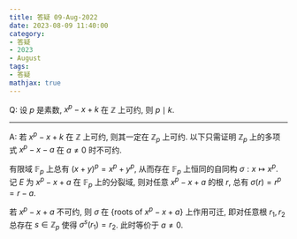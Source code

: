```yaml
---
title: 答疑 09-Aug-2022
date: 2023-08-09 11:40:00
category: 
- 答疑
- 2023
- August
tags: 
- 答疑
mathjax: true
---
```


Q: 设 $p$ 是素数, $x^p-x+k$ 在 $\mathbb{Z}$ 上可约, 则 $p\mid k$.

***

A: 若 $x^p-x+k$ 在 $\mathbb Z$ 上可约, 则其一定在 $\mathbb Z_p$ 上可约. 以下只需证明 $\mathbb Z_p$ 上的多项式 $x^p-x-a$ 在 $a\neq 0$ 时不可约.

有限域 $\mathbb F_p$ 上总有 $(x+y)^p=x^p+y^p$, 从而存在 $\mathbb F_p$ 上恒同的自同构 $\sigma: x\mapsto x^p$. 记 $E$ 为 $x^p-x+a$ 在 $\mathbb F_p$ 上的分裂域, 则对任意 $x^p-x+a$ 的根 $r$, 总有 $\sigma(r)=r^p=r-a$.

若 $x^p-x+a$ 不可约, 则 $\sigma$ 在 $\{\text{roots of }x^p-x+a\}$ 上作用可迁, 即对任意根 $r_1,r_2$ 总存在 $s\in\mathbb Z_p$ 使得 $\sigma^s (r_1)=r_2$. 此时等价于 $a\neq 0$​.

